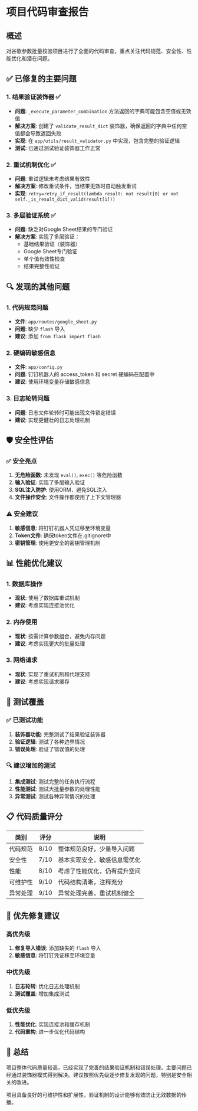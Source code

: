 # 项目代码审查报告

## 概述
对谷歌参数批量校验项目进行了全面的代码审查，重点关注代码规范、安全性、性能优化和潜在问题。

## ✅ 已修复的主要问题

### 1. 结果验证装饰器 ✅
- **问题**: `_execute_parameter_combination` 方法返回的字典可能包含空值或无效值
- **解决方案**: 创建了 `validate_result_dict` 装饰器，确保返回的字典中任何空值都会导致返回失败
- **实现**: 在 `app/utils/result_validator.py` 中实现，包含完整的验证逻辑
- **测试**: 已通过测试验证装饰器工作正常

### 2. 重试机制优化 ✅
- **问题**: 重试逻辑未考虑结果有效性
- **解决方案**: 修改重试条件，当结果无效时自动触发重试
- **实现**: `retry=retry_if_result(lambda result: not result[0] or not self._is_result_dict_valid(result[1]))`

### 3. 多层验证系统 ✅
- **问题**: 缺乏对Google Sheet结果的专门验证
- **解决方案**: 实现了多层验证：
  - 基础结果验证（装饰器）
  - Google Sheet专门验证
  - 单个值有效性检查
  - 结果完整性验证

## 🔍 发现的其他问题

### 1. 代码规范问题
- **文件**: `app/routes/google_sheet.py`
- **问题**: 缺少 `flash` 导入
- **建议**: 添加 `from flask import flash`

### 2. 硬编码敏感信息
- **文件**: `app/config.py`
- **问题**: 钉钉机器人的 access_token 和 secret 硬编码在配置中
- **建议**: 使用环境变量存储敏感信息

### 3. 日志轮转问题
- **问题**: 日志文件轮转时可能出现文件锁定错误
- **建议**: 实现更健壮的日志处理机制

## 🛡️ 安全性评估

### ✅ 安全亮点
1. **无危险函数**: 未发现 `eval()`, `exec()` 等危险函数
2. **输入验证**: 实现了多层输入验证
3. **SQL注入防护**: 使用ORM，避免SQL注入
4. **文件操作安全**: 文件操作都使用了上下文管理器

### ⚠️ 安全建议
1. **敏感信息**: 将钉钉机器人凭证移至环境变量
2. **Token文件**: 确保token文件在.gitignore中
3. **密钥管理**: 使用更安全的密钥管理机制

## 📊 性能优化建议

### 1. 数据库操作
- **现状**: 使用了数据库重试机制
- **建议**: 考虑实现连接池优化

### 2. 内存使用
- **现状**: 按需计算参数组合，避免内存问题
- **建议**: 考虑实现更大的批量处理

### 3. 网络请求
- **现状**: 实现了重试机制和代理支持
- **建议**: 考虑实现请求缓存

## 🧪 测试覆盖

### ✅ 已测试功能
1. **装饰器功能**: 完整测试了结果验证装饰器
2. **验证逻辑**: 测试了各种边界情况
3. **错误处理**: 验证了错误值的处理

### 🔍 建议增加的测试
1. **集成测试**: 测试完整的任务执行流程
2. **性能测试**: 测试大批量参数的处理性能
3. **异常测试**: 测试各种异常情况的处理

## 📋 代码质量评分

| 类别 | 评分 | 说明 |
|------|------|------|
| 代码规范 | 8/10 | 整体规范良好，少量导入问题 |
| 安全性 | 7/10 | 基本实现安全，敏感信息需优化 |
| 性能 | 8/10 | 考虑了性能优化，仍有提升空间 |
| 可维护性 | 9/10 | 代码结构清晰，注释充分 |
| 异常处理 | 9/10 | 异常处理完善，重试机制健全 |

## 🎯 优先修复建议

### 高优先级
1. **修复导入错误**: 添加缺失的 `flash` 导入
2. **敏感信息**: 将钉钉凭证移至环境变量

### 中优先级
1. **日志轮转**: 优化日志处理机制
2. **测试覆盖**: 增加集成测试

### 低优先级
1. **性能优化**: 实现连接池和缓存机制
2. **代码重构**: 进一步优化代码结构

## 📝 总结

项目整体代码质量较高，已经实现了完善的结果验证机制和错误处理。主要问题已经通过装饰器模式得到解决。建议按照优先级逐步修复发现的问题，特别是安全相关的改进。

项目具备良好的可维护性和扩展性，验证机制的设计能够有效防止无效数据的传播。
